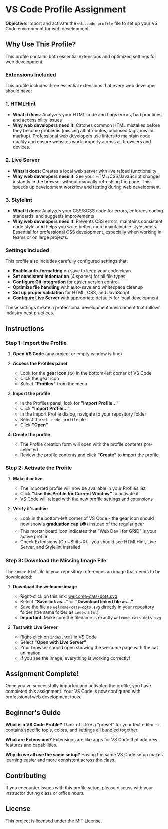 # VS Code Profile Assignment

**Objective**: Import and activate the `wdi.code-profile` file to set up your VS Code environment for web development.

## Why Use This Profile?

This profile contains both essential extensions and optimized settings for web development.

### Extensions Included

This profile includes three essential extensions that every web developer should have:

### 1. HTMLHint
- **What it does**: Analyzes your HTML code and flags errors, bad practices, and accessibility issues
- **Why web developers need it**: Catches common HTML mistakes before they become problems (missing alt attributes, unclosed tags, invalid markup). Professional web developers use linters to maintain code quality and ensure websites work properly across all browsers and devices.

### 2. Live Server
- **What it does**: Creates a local web server with live reload functionality
- **Why web developers need it**: See your HTML/CSS/JavaScript changes instantly in the browser without manually refreshing the page. This speeds up development workflow and testing during web development.

### 3. Stylelint
- **What it does**: Analyzes your CSS/SCSS code for errors, enforces coding standards, and suggests improvements
- **Why web developers need it**: Prevents CSS errors, maintains consistent code style, and helps you write better, more maintainable stylesheets. Essential for professional CSS development, especially when working in teams or on large projects.

### Settings Included

This profile also includes carefully configured settings that:
- **Enable auto-formatting** on save to keep your code clean
- **Set consistent indentation** (4 spaces) for all file types
- **Configure Git integration** for easier version control
- **Optimize file handling** with auto-save and whitespace cleanup
- **Set up proper validation** for HTML, CSS, and JavaScript
- **Configure Live Server** with appropriate defaults for local development

These settings create a professional development environment that follows industry best practices.

## Instructions

### Step 1: Import the Profile

1. **Open VS Code** (any project or empty window is fine)

2. **Access the Profiles panel**
   - Look for the **gear icon** (⚙️) in the bottom-left corner of VS Code
   - Click the gear icon
   - Select **"Profiles"** from the menu

3. **Import the profile**
   - In the Profiles panel, look for **"Import Profile..."** 
   - Click **"Import Profile..."**
   - In the Import Profile dialog, navigate to your repository folder
   - Select the `wdi.code-profile` file
   - Click **"Open"**

4. **Create the profile**
   - The Profile creation form will open with the profile contents pre-selected
   - Review the profile contents and click **"Create"** to import the profile

### Step 2: Activate the Profile

1. **Make it active**
   - The imported profile will now be available in your Profiles list
   - Click **"Use this Profile for Current Window"** to activate it
   - VS Code will reload with the new profile settings and extensions

2. **Verify it's active**
   - Look in the bottom-left corner of VS Code - the gear icon should now show a **graduation cap** (🎓) instead of the regular gear
   - This mortar board icon indicates that "Web Dev I for GRID" is your active profile
   - Check Extensions (Ctrl+Shift+X) - you should see HTMLHint, Live Server, and Stylelint installed

### Step 3: Download the Missing Image File

The `index.html` file in your repository references an image that needs to be downloaded:

1. **Download the welcome image**
   - Right-click on this link: [welcome-cats-dots.svg](https://raw.githubusercontent.com/RVCC-IDMX/shared-assets/main/welcome-cats-dots.svg)
   - Select **"Save link as..."** or **"Download linked file as..."**
   - Save the file as `welcome-cats-dots.svg` directly in your repository folder (the same folder as `index.html`)
   - **Important**: Make sure the filename is exactly `welcome-cats-dots.svg`

2. **Test with Live Server**
   - Right-click on `index.html` in VS Code
   - Select **"Open with Live Server"**
   - Your browser should open showing the welcome page with the cat animation
   - If you see the image, everything is working correctly!

## Assignment Complete!

Once you've successfully imported and activated the profile, you have completed this assignment. Your VS Code is now configured with professional web development tools.

## Beginner's Guide

**What is a VS Code Profile?** Think of it like a "preset" for your text editor - it contains specific tools, colors, and settings all bundled together.

**What are Extensions?** Extensions are like apps for VS Code that add new features and capabilities.

**Why do we all use the same setup?** Having the same VS Code setup makes learning easier and more consistent across the class.

## Contributing

If you encounter issues with this profile setup, please discuss with your instructor during class or office hours.

## License

This project is licensed under the MIT License.